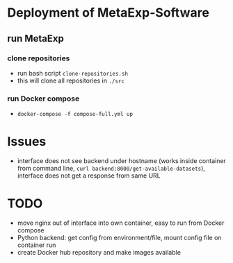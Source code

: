 # Deployment of MetaExp-Software

## run MetaExp

### clone repositories
- run bash script `clone-repositories.sh`
- this will clone all repositories in `./src`

### run Docker compose
- `docker-compose -f compose-full.yml up`


# Issues
- interface does not see backend under hostname (works inside container from command line, `curl backend:8000/get-available-datasets`), interface does not get a response from same URL


# TODO
- move nginx out of interface into own container, easy to run from Docker compose
- Python backend: get config from environment/file, mount config file on container run
- create Docker hub repository and make images available

